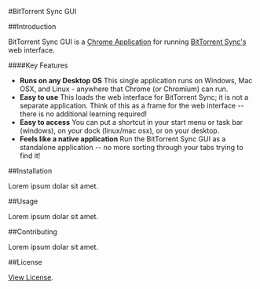 #BitTorrent Sync GUI

##Introduction

BitTorrent Sync GUI is a [Chrome Application](https://developer.chrome.com/apps/about_apps) for running [BitTorrent Sync's](http://www.getsync.com/) web interface.

####Key Features
- **Runs on any Desktop OS**
    This single application runs on Windows, Mac OSX, and Linux - anywhere that Chrome (or Chromium) can run.
- **Easy to use**
    This loads the web interface for BitTorrent Sync; it is not a separate application. Think of this as a frame for the web interface -- there is no additional learning required!
- **Easy to access**
    You can put a shortcut in your start menu or task bar (windows), on your dock (linux/mac osx), or on your desktop.
- **Feels like a native application**
    Run the BitTorrent Sync GUI as a standalone application -- no more sorting through your tabs trying to find it!

##Installation

Lorem ipsum dolar sit amet.

##Usage

Lorem ipsum dolar sit amet.

##Contributing

Lorem ipsum dolar sit amet.

##License

[View License](LICENSE.md).
